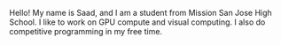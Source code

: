 Hello! My name is Saad, and I am a student from Mission San Jose High School. I like to work on GPU compute and visual computing. I also do competitive programming in my free time.

